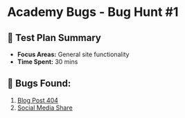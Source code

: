 # Academy Bugs - Bug Hunt #1

## 🎯 Test Plan Summary
- **Focus Areas:** General site functionality  
- **Time Spent:** 30 mins  

## 🐞 Bugs Found:
1. [Blog Post 404](https://github.com/bunsonh/qa-learning-path/Bug-Hunt-1/bugs/blog-post-404.md)
2. [Social Media Share](https://github.com/bunsonh/qa-learning-path/Bug-Hunt-1/bugs/social-media-share.md)
